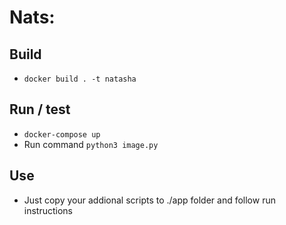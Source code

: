 # Nats:

## Build
* ```docker build . -t natasha```

## Run / test 

* ```docker-compose up```
* Run command ```python3 image.py```

## Use

* Just copy your addional scripts to ./app folder and follow run instructions
